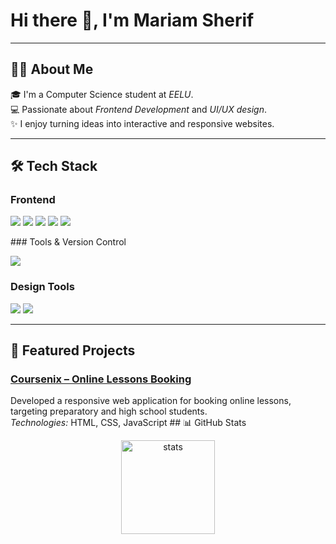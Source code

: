 
# Hi there 👋, I'm Mariam Sherif
---
## 👩‍💻 About Me
🎓 I'm a Computer Science student at *EELU*.  
💻 Passionate about *Frontend Development* and *UI/UX design*.  
✨ I enjoy turning ideas into interactive and responsive websites.  

---

## 🛠 Tech Stack  

### Frontend  
<p align="left">  
  <!-- HTML -->
  <img src="https://img.shields.io/badge/HTML5-E34F26?style=for-the-badge&logo=html5&logoColor=white" />
  <!-- CSS -->
  <img src="https://img.shields.io/badge/CSS3-1572B6?style=for-the-badge&logo=css3&logoColor=white" />
  <!-- JavaScript -->
  <img src="https://img.shields.io/badge/JavaScript-F7DF1E?style=for-the-badge&logo=javascript&logoColor=black" />
   <!-- React -->
  <img src="https://img.shields.io/badge/React-20232A?style=for-the-badge&logo=react&logoColor=61DAFB" />
  <!-- Bootstrap -->
  <img src="https://img.shields.io/badge/Bootstrap-563D7C?style=for-the-badge&logo=bootstrap&logoColor=white" /> 
</p>                                                                                                                                                                                                                           ### Tools & Version Control  
<p align="left">  
  <img src="https://img.shields.io/badge/Git-F05032?style=for-the-badge&logo=git&logoColor=white" /> 
</p>  

### Design Tools  
<p align="left">  
<!-- Figma -->
<img src="https://img.shields.io/badge/Figma-F24E1E?style=for-the-badge&logo=figma&logoColor=white" />
<!-- Blender -->
<img src="https://img.shields.io/badge/Blender-F5792A?style=for-the-badge&logo=blender&logoColor=white" /> 
</p>  
  

---

## 🚀 Featured Projects
### [Coursenix – Online Lessons Booking](https://github.com/HananEldaly/Coursenix-FrontEnd)
Developed a responsive web application for booking online lessons, targeting preparatory and high school students.  
*Technologies:* HTML, CSS, JavaScript                                                                                                                                                        ## 📊 GitHub Stats
<p align="center">
  <img src="https://github-readme-stats.vercel.app/api?username=HananEldaly&show_icons=true&theme=tokyonight" alt="stats" height="150"/>
</p>
